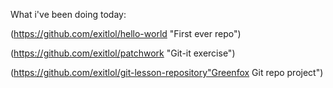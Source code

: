 What i've been doing today:

(https://github.com/exitlol/hello-world "First ever repo")

(https://github.com/exitlol/patchwork "Git-it exercise")

(https://github.com/exitlol/git-lesson-repository"Greenfox Git repo project")
